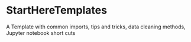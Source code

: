 # StartHereTemplates
A Template with common imports, tips and tricks, data cleaning methods, Jupyter notebook short cuts
